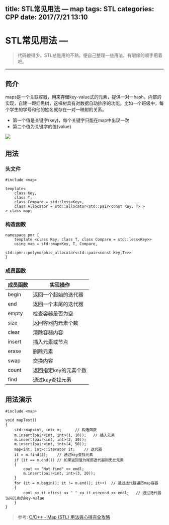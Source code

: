 title: STL常见用法 — map
tags: STL
categories: CPP
date: 2017/7/21 13:10
---

# STL常见用法 — 
> 代码敲得少，STL总是用的不熟，便自己整理一些用法，有眼缘的顺手用着吧。 

*** 
## 简介
maps是一个关联容器，用来存储key-value式的元素，提供一对一hash。内部的实现，自建一颗红黑树，这棵树具有对数据自动排序的功能。比如一个班级中，每个学生的学号和他的姓名就存在一对一映射的关系。

- 第一个值是关键字(key)，每个关键字只能在map中出现一次
- 第二个值为关键字的值(value)

![](http://oo8snaf4x.bkt.clouddn.com/15014668312515.png?imageView2/0/q/100)


## 用法
### 头文件

``` //
#include <map>

template<
    class Key,
    class T,
    class Compare = std::less<Key>,
    class Allocator = std::allocator<std::pair<const Key, T> >
> class map;
```

### 构造函数

``` //
namespace pmr {
    template <class Key, class T, class Compare = std::less<Key>>
    using map = std::map<Key, T, Compare,
                         std::pmr::polymorphic_allocator<std::pair<const Key,T>>>
}
```

### 成员函数

| 成员函数 | 实现操作 |
| --- | --- |
| begin | 返回一个起始的迭代器 |
| end | 返回一个末尾的迭代器 |
| empty | 检查容器是否为空 |
| size | 返回容器内元素个数 |
| clear | 清除容器内容 |
| insert | 插入元素或节点 |
| erase | 删除元素 |
| swap | 交换内容 |
| count | 返回指定key的元素个数 |
| find | 通过key查找元素 |




## 用法演示

``` //
#include <map>

void mapTest()
{
    std::map<int, int> m;      // 构造函数
    m.insert(pair<int, int>(1, 10));   // 插入元素
    m.insert(pair<int, int>(2, 30));
    m.insert(pair<int, int>(4, 50));
    map<int, int>::iterator it;    // 迭代器
    it = m.find(3);    // 通过key查找元素
    if (it == m.end()) // 如果返回值为尾部迭代器则无此元素
    {
        cout << "Not find" << endl;
        m.insert(pair<int, int>(3, 20));
    }	
    for (it = m.begin(); it != m.end(); it++)  // 通过迭代器遍历map容器
    {
        cout << it->first << " " << it->second << endl;   // 通过迭代器访问元素的key-value
    }
}
```


> 参考:
> [C/C++ - Map (STL) 用法與心得完全攻略](http://mropengate.blogspot.com/2015/12/cc-map-stl.html)








